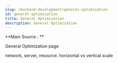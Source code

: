 ```yaml
---
slug: /backend-development/general-optimization
id: general-optimization
title: General Optimization
description: General Optimization
---
```


**Main Source : **

General Optimization page

network, server, resource.
horizontal vs vertical scale

